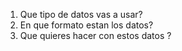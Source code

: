 1. Que tipo de datos vas a usar?
2. En que formato estan los datos?
3. Que quieres hacer con estos datos ?
